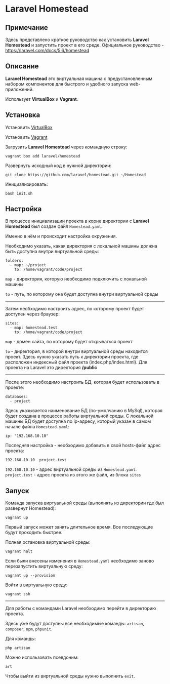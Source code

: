 # Laravel Homestead

## Примечание
Здесь представлено краткое руководство как установить **Laravel Homestead** и запустить проект в его среде.
Официальное руководство - https://laravel.com/docs/5.6/homestead

## Описание
**Laravel Homestead** это виртуальная машина с предустановленным набором компонентов для быстрого и удобного запуска web-приложений.

Использует **VirtualBox** и **Vagrant**.

## Установка

Установить [VirtualBox](https://www.virtualbox.org/wiki/Downloads)

Установить [Vagrant](https://www.vagrantup.com/downloads.html)

Загрузить **Laravel Homestead** через командную строку:

```
vagrant box add laravel/homestead
```

Развернуть исходный код в нужной директории:

```
git clone https://github.com/laravel/homestead.git ~/Homestead
```

Инициализировать:

```
bash init.sh
```

## Настройка

В процессе инициализации проекта в корне директории с **Laravel Homestead** был создан файл `Homestead.yaml`.

Именно в нём и происходит настройка окружения.

Необходимо указать, какая директория с локальной машины должна быть доступна внутри виртуальной среды:

```
folders:
  - map: ~/project
    to: /home/vagrant/code/project
```

`map` - директория, которую необходимо подключить с локальной машины

`to` - путь, по которому она будет доступна внутри виртуальной среды

---

Затем необходимо настроить адрес, по которому проект будет доступен через браузер:

```
sites:
  - map: homestead.test
    to: /home/vagrant/code/project
```

`map` - домен сайта, по которому будет открываться проект

`to` - директория, в которой внутри виртуальной среды находится проект. Здесь нужно указать путь к директории проекта, где расположен индексный файл проекта (index.php/index.html). Для проекта на Laravel это директория **/public**

---

После этого необходимо настроить БД, которая будет использовать в проекте:

```
databases:
  - project
```

Здесь указывается наименование БД (по-умолчанию в MySql), которая будет создана в процессе работы виртуальной среды.
С локальной машины БД будет доступна по ip-адресу, который указан в самом начале файла `Homestead.yaml`:

```
ip: "192.168.10.10"
```

Последняя настройка - необходимо добавить в свой hosts-файл адрес проекта:

```
192.168.10.10  project.test
```

`192.168.10.10` - адрес виртуальной среды из `Homestead.yaml`.
`project.test` - адрес проекта из этого же файл, из блока `sites`

## Запуск

Команда запуска виртуальной среды (выполнять из директории где был развернут Homestead):

```
vagrant up
```

Первый запуск может занять длительное время. Все последующие будут проходить быстрее.

Полная остановка виртуальной среды:

```
vagrant halt
```

Если были внесены изменения в `Homestead.yaml` необходимо заново перезапустить виртуальную среду:

```
vagrant up --provision
```

Войти в виртуальную среду:

```
vagrant ssh
```
---
Для работы с командами Laravel необходимо перейти в директорию проекта. 

Здесь уже будут доступны все необходимые команды: `artisan`, `composer`, `npm`, `phpunit`.

Для команды:

```
php artisan
```

Можно использовать псевдоним:

```
art
```

Чтобы выйти из виртуальной среды нужно выполнить `exit`.
